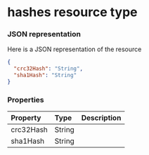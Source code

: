 # hashes resource type



### JSON representation

Here is a JSON representation of the resource

```json
{
  "crc32Hash": "String",
  "sha1Hash": "String"
}

```
### Properties
| Property	   | Type	|Description|
|:---------------|:--------|:----------|
|crc32Hash|String||
|sha1Hash|String||

<!-- uuid: a962b7fd-ebec-4a6c-acd1-c6043a9f8655
2015-10-09 18:21:33 UTC -->